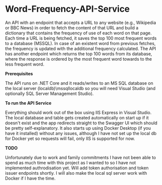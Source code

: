 # Word-Frequency-API-Service
An API with an endpoint that accepts a URL to any website (e.g., Wikipedia or BBC News) in order to fetch the content of that URL and build a dictionary that contains the frequency of use of each word on that page. Each time a URL is being fetched, it saves the top 100 most frequent words to a database (MSSQL). In case of an existent word from previous fetches, the frequency is updated with the additional frequency calculated. The API has another endpoint which returns the top 100 words from its database, where the response is ordered by the most frequent word towards to the less frequent word.

**Prerequisites**

The API runs on .NET Core and it reads/writes to an MS SQL database on the local server (localdb)\mssqllocaldb
so you will need Visual Studio (and optionally SQL Server Management Studio).

**To run the API Service**

Everything should work out of the box using IIS Express in Visual Studio. The local database and table gets created automatically on start up if it doesn't exist and the app redirects straight to the Swagger UI which should be pretty self-explanatory. It also starts up using Docker Desktop (if you have it installed) without any issues, although I have not set up the local db for Docker yet so requests will fail, only IIS is supported for now. 

**TODO**

Unfortunately due to work and family commitments I have not been able to spend as much time with this project as I wanted to so I have not implemented authrodisation yet. Will add token authorisation and token issuer endpoints shortly. I will also make the local sql server work with Docker if I have the time. 
